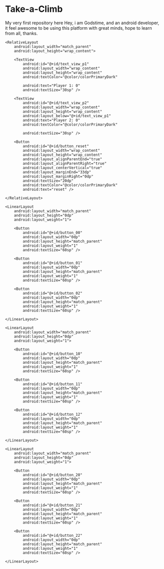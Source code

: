 # Take-a-Climb
My very first repository here 
Hey, i am Godstime, and an android developer, it feel awesome to be using this platform with great minds, hope to learn from all, thanks.
<?xml version="1.0" encoding="utf-8"?>
<LinearLayout xmlns:android="http://schemas.android.com/apk/res/android"
    xmlns:app="http://schemas.android.com/apk/res-auto"
    xmlns:tools="http://schemas.android.com/tools"
    android:layout_width="match_parent"
    android:layout_height="match_parent"
    android:orientation="vertical">

    <RelativeLayout
        android:layout_width="match_parent"
        android:layout_height="wrap_content">

        <TextView
            android:id="@+id/text_view_p1"
            android:layout_width="wrap_content"
            android:layout_height="wrap_content"
            android:textColor="@color/colorPrimaryDark"

            android:text="Player 1: 0"
            android:textSize="30sp" />

        <TextView
            android:id="@+id/text_view_p2"
            android:layout_width="wrap_content"
            android:layout_height="wrap_content"
            android:layout_below="@+id/text_view_p1"
            android:text="Player 2: 0"
            android:textColor="@color/colorPrimaryDark"

            android:textSize="30sp" />

        <Button
            android:id="@+id/button_reset"
            android:layout_width="wrap_content"
            android:layout_height="wrap_content"
            android:layout_alignParentEnd="true"
            android:layout_alignParentRight="true"
            android:layout_centerVertical="true"
            android:layout_marginEnd="33dp"
            android:layout_marginRight="0dp"
            android:textSize="20dp"
            android:textColor="@color/colorPrimaryDark"
            android:text="reset" />

    </RelativeLayout>

    <LinearLayout
        android:layout_width="match_parent"
        android:layout_height="0dp"
        android:layout_weight="1">

        <Button
            android:id="@+id/button_00"
            android:layout_width="0dp"
            android:layout_height="match_parent"
            android:layout_weight="1"
            android:textSize="60sp" />

        <Button
            android:id="@+id/button_01"
            android:layout_width="0dp"
            android:layout_height="match_parent"
            android:layout_weight="1"
            android:textSize="60sp" />

        <Button
            android:id="@+id/button_02"
            android:layout_width="0dp"
            android:layout_height="match_parent"
            android:layout_weight="1"
            android:textSize="60sp" />

    </LinearLayout>

    <LinearLayout
        android:layout_width="match_parent"
        android:layout_height="0dp"
        android:layout_weight="1">

        <Button
            android:id="@+id/button_10"
            android:layout_width="0dp"
            android:layout_height="match_parent"
            android:layout_weight="1"
            android:textSize="60sp" />

        <Button
            android:id="@+id/button_11"
            android:layout_width="0dp"
            android:layout_height="match_parent"
            android:layout_weight="1"
            android:textSize="60sp" />

        <Button
            android:id="@+id/button_12"
            android:layout_width="0dp"
            android:layout_height="match_parent"
            android:layout_weight="1"
            android:textSize="60sp" />

    </LinearLayout>

    <LinearLayout
        android:layout_width="match_parent"
        android:layout_height="0dp"
        android:layout_weight="1">

        <Button
            android:id="@+id/button_20"
            android:layout_width="0dp"
            android:layout_height="match_parent"
            android:layout_weight="1"
            android:textSize="60sp" />

        <Button
            android:id="@+id/button_21"
            android:layout_width="0dp"
            android:layout_height="match_parent"
            android:layout_weight="1"
            android:textSize="60sp" />

        <Button
            android:id="@+id/button_22"
            android:layout_width="0dp"
            android:layout_height="match_parent"
            android:layout_weight="1"
            android:textSize="60sp" />

    </LinearLayout>

</LinearLayout>
